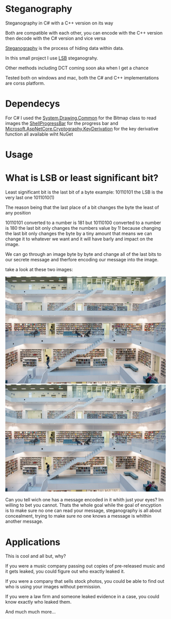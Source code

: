 # Steganography
Steganography in C# with a C++ version on its way

Both are compatible with each other, you can encode with the C++ version then decode with the C# version and vice versa

[Steganography](https://en.wikipedia.org/wiki/Steganography) is the process of hiding data within data.

In this small project I use [LSB](https://en.wikipedia.org/wiki/Bit_numbering) steganograhy.

Other methods including DCT coming soon aka when I get a chance

Tested both on windows and mac, both the C# and C++ implementations are corss platform.


# Dependecys
For C# I used the [System.Drawing.Common](https://github.com/dotnet/runtime) for the Bitmap class to read images the [ShellProgressBar](https://github.com/Mpdreamz/shellprogressbar) for the progress bar and [Microsoft.AspNetCore.Cryptography.KeyDerivation](https://dotnet.microsoft.com/apps/aspnet) for the key derivative function all available wiht NuGet 

# Usage




# What is LSB or least significant bit?
Least significant bit is the last bit of a byte example: 10110101 the LSB is the very last one 1011010(1)

The reason being that the last place of a bit changes the byte the least of any position

10110101 converted to a number is 181 but 10110100 converted to a number is 180 the last bit only changes the numbers value by 1!
because changing the last bit only changes the byte by a tiny amount that means we can change it to whatever we want and it will
have barly and impact on the image.

We can go through an image byte by byte and change all of the last bits to our secrete message and therfore encoding our message into
the image.

take a look at these two images:

![alt text](https://raw.githubusercontent.com/Car-byte/Steganography/main/Examples/encoded.png)
![alt text](https://github.com/Car-byte/Steganography/blob/main/Examples/library.png?raw=true)

Can you tell wich one has a message encoded in it whith just your eyes? Im willing to bet you cannot.
Thats the whole goal while the goal of encyption is to make sure no one can read your message,
steganography is all about concealment, trying to make sure no one knows a message is whithin another message.


# Applications
This is cool and all but, why?

If you were a music company passing out copies of pre-released music and it gets leaked, you could figure out who exactly leaked it.

If you were a company that sells stock photos, you could be able to find out who is using your images without permission.

If you were a law firm and someone leaked evidence in a case, you could know exactly who leaked them.

And much much more...
